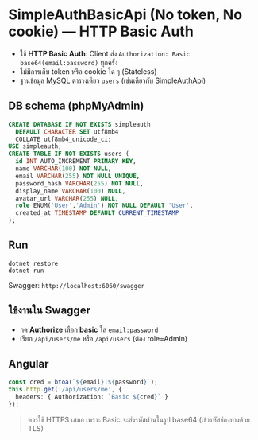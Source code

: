 # SimpleAuthBasicApi (No token, No cookie) — HTTP Basic Auth

- ใช้ **HTTP Basic Auth**: Client ส่ง `Authorization: Basic base64(email:password)` ทุกครั้ง
- ไม่มีการเก็บ token หรือ cookie ใด ๆ (Stateless)
- ฐานข้อมูล MySQL ตารางเดียว `users` (เช่นเดียวกับ SimpleAuthApi)

## DB schema (phpMyAdmin)
```sql
CREATE DATABASE IF NOT EXISTS simpleauth
  DEFAULT CHARACTER SET utf8mb4
  COLLATE utf8mb4_unicode_ci;
USE simpleauth;
CREATE TABLE IF NOT EXISTS users (
  id INT AUTO_INCREMENT PRIMARY KEY,
  name VARCHAR(100) NOT NULL,
  email VARCHAR(255) NOT NULL UNIQUE,
  password_hash VARCHAR(255) NOT NULL,
  display_name VARCHAR(100) NULL,
  avatar_url VARCHAR(255) NULL,
  role ENUM('User','Admin') NOT NULL DEFAULT 'User',
  created_at TIMESTAMP DEFAULT CURRENT_TIMESTAMP
);
```

## Run
```
dotnet restore
dotnet run
```
Swagger: `http://localhost:6060/swagger`

## ใช้งานใน Swagger
- กด **Authorize** เลือก **basic** ใส่ `email:password`
- เรียก `/api/users/me` หรือ `/api/users` (ต้อง role=Admin)

## Angular
```ts
const cred = btoa(`${email}:${password}`);
this.http.get('/api/users/me', {
  headers: { Authorization: `Basic ${cred}` }
});
```
> ควรใช้ HTTPS เสมอ เพราะ Basic จะส่งรหัสผ่านในรูป base64 (เข้ารหัสช่องทางด้วย TLS)
